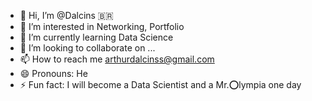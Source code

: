- 👋 Hi, I’m @Dalcins 🇧🇷
- 👀 I’m interested in Networking, Portfolio
- 🌱 I’m currently learning Data Science
- 💞️ I’m looking to collaborate on ...
- 📫 How to reach me arthurdalcinss@gmail.com
- 😄 Pronouns: He
- ⚡ Fun fact: I will become a Data Scientist and a Mr.⭕lympia one day

<!---
Dalcins/Dalcins is a ✨ special ✨ repository because its `README.md` (this file) appears on your GitHub profile.
You can click the Preview link to take a look at your changes.
--->
